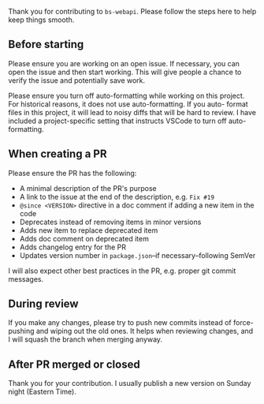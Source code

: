 Thank you for contributing to `bs-webapi`. Please follow the steps here
to help keep things smooth.

## Before starting

Please ensure you are working on an open issue. If necessary, you can
open the issue and then start working. This will give people a chance to
verify the issue and potentially save work.

Please ensure you turn off auto-formatting while working on this project.
For historical reasons, it does not use auto-formatting. If you auto-
format files in this project, it will lead to noisy diffs that will be
hard to review. I have included a project-specific setting that instructs
VSCode to turn off auto-formatting.

## When creating a PR

Please ensure the PR has the following:

- A minimal description of the PR's purpose
- A link to the issue at the end of the description, e.g. `Fix #19`
- `@since <VERSION>` directive in a doc comment if adding a new item in
  the code
- Deprecates instead of removing items in minor versions
- Adds new item to replace deprecated item
- Adds doc comment on deprecated item
- Adds changelog entry for the PR
- Updates version number in `package.json`–if necessary–following SemVer

I will also expect other best practices in the PR, e.g. proper git commit
messages.

## During review

If you make any changes, please try to push new commits instead of force-
pushing and wiping out the old ones. It helps when reviewing changes, and
I will squash the branch when merging anyway.

## After PR merged or closed

Thank you for your contribution. I usually publish a new version on
Sunday night (Eastern Time).
